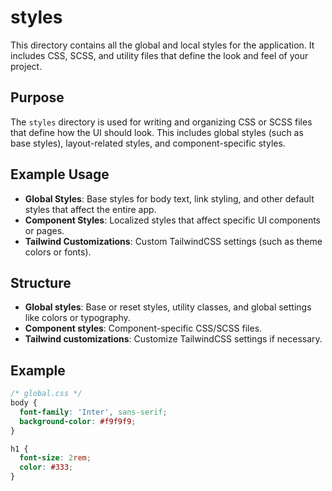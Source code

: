 # styles

This directory contains all the global and local styles for the application. It includes CSS, SCSS, and utility files that define the look and feel of your project.

## Purpose
The `styles` directory is used for writing and organizing CSS or SCSS files that define how the UI should look. This includes global styles (such as base styles), layout-related styles, and component-specific styles.

## Example Usage
- **Global Styles**: Base styles for body text, link styling, and other default styles that affect the entire app.
- **Component Styles**: Localized styles that affect specific UI components or pages.
- **Tailwind Customizations**: Custom TailwindCSS settings (such as theme colors or fonts).

## Structure
- **Global styles**: Base or reset styles, utility classes, and global settings like colors or typography.
- **Component styles**: Component-specific CSS/SCSS files.
- **Tailwind customizations**: Customize TailwindCSS settings if necessary.

## Example
```css
/* global.css */
body {
  font-family: 'Inter', sans-serif;
  background-color: #f9f9f9;
}

h1 {
  font-size: 2rem;
  color: #333;
}
